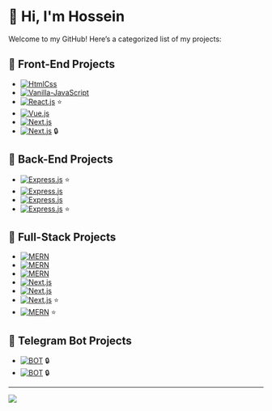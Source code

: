 # 👋 Hi, I'm Hossein

Welcome to my GitHub! Here’s a categorized list of my projects:


## 🎨 Front-End Projects

- [![HtmlCss](https://img.shields.io/badge/moshify--cloud--hosting--landing--page-HtmlCss-orange)](https://github.com/h3nrzi/moshify-cloud-hosting-landing-page)
- [![Vanilla-JavaScript](https://img.shields.io/badge/guess--my--number--dom--project-Vanilla--JavaScript-yellow)](https://github.com/h3nrzi/guess-my-number-dom-project)
- [![React.js](https://img.shields.io/badge/game--hub--reactjs--discovery--game--webapp-React.js-blue)](https://github.com/h3nrzi/game-hub-reactjs-discovery-game-webapp) ⭐️
- [![Vue.js](https://img.shields.io/badge/vue--jobs--vuejs-Vue.js-green)](https://github.com/h3nrzi/vue-jobs-vuejs)
- [![Next.js](https://img.shields.io/badge/portfolio--nextjs-Nextjs.js-white)](https://github.com/h3nrzi/guess-my-number-dom-project)
- [![Next.js](https://img.shields.io/badge/portfolio2--nextjs-Next.js-white)](https://github.com/h3nrzi) 🔒

## 🔧 Back-End Projects

- [![Express.js](https://img.shields.io/badge/natours--expressjs--tour--booking--api-Express.js-blue)](https://github.com/h3nrzi/natours-expressjs-tour-booking-api) ⭐️
- [![Express.js](https://img.shields.io/badge/vidly--expressjs--movie--rental--api-Express.js-blue)](https://github.com/h3nrzi/vidly-expressjs-movie-rental-api)
- [![Express.js](https://img.shields.io/badge/otp--workflow--expressjs-Express.js-blue)](https://github.com/h3nrzi/otp-workflow-expressjs)
- [![Express.js](https://img.shields.io/badge/shop--flow--expressjs--shopping--api-Express.js-blue)](https://github.com/h3nrzi/shop-flow-expressjs-shopping-api) ⭐️

## 🚀 Full-Stack Projects

- [![MERN](https://img.shields.io/badge/mern--e--commerce--fullstack--template-MERN-sky)](https://github.com/h3nrzi/mern-e-commerce-fullstack-template)
- [![MERN](https://img.shields.io/badge/auth--graphql--mern-MERN-sky)](https://github.com/h3nrzi/auth-graphql-mern)
- [![MERN](https://img.shields.io/badge/lyrical--graphql--mern-MERN-sky)](https://github.com/h3nrzi/lyrical-graphql-mern)
- [![Next.js](https://img.shields.io/badge/onwards--foodies--nextjs-Next.js-white)](https://github.com/h3nrzi/onwards-foodies-nextjs)
- [![Next.js](https://img.shields.io/badge/next--news--nextjs-Next.js-white)](https://github.com/h3nrzi/next-news-nextjs)
- [![Next.js](https://img.shields.io/badge/issue--tracker--nextjs-Next.js-white)](https://github.com/h3nrzi/issue-tracker-nextjs) ⭐️
- [![MERN](https://img.shields.io/badge/proshop--mern--e--commerce--webapp-MERN-sky)](https://github.com/h3nrzi/proshop-mern-e-commerce-webapp) ⭐️

## 🤖 Telegram Bot Projects

- [![BOT](https://img.shields.io/badge/forex--money--managment--tele--bot-Python-red)](https://github.com/h3nrzi) 🔒
- [![BOT](https://img.shields.io/badge/EngliFix--tele--bot-TypeScript-blue)](https://github.com/h3nrzi) 🔒

---

![](https://github-readme-stats.vercel.app/api/top-langs/?username=h3nrzi&theme=solarized-dark&hide_border=false&include_all_commits=false&count_private=false&layout=compact)

